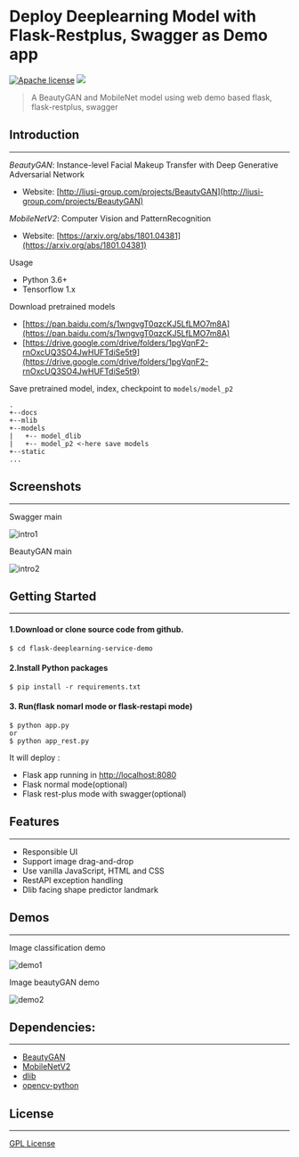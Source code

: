 # Deploy Deeplearning Model with Flask-Restplus, Swagger as Demo app
[![Apache license](https://img.shields.io/badge/license-Apache-blue)](http://perso.crans.org/besson/LICENSE.html)
[![](https://img.shields.io/badge/python-3.6%2B-green.svg)]()

> A BeautyGAN and MobileNet model using web demo based flask, flask-restplus, swagger

## Introduction
------------------
*BeautyGAN*: Instance-level Facial Makeup Transfer with Deep Generative Adversarial Network

- Website: [http://liusi-group.com/projects/BeautyGAN](http://liusi-group.com/projects/BeautyGAN)

*MobileNetV2*: Computer Vision and PatternRecognition

- Website: [https://arxiv.org/abs/1801.04381](https://arxiv.org/abs/1801.04381)

Usage

- Python 3.6+
- Tensorflow 1.x

Download pretrained models

- [https://pan.baidu.com/s/1wngvgT0qzcKJ5LfLMO7m8A](https://pan.baidu.com/s/1wngvgT0qzcKJ5LfLMO7m8A)
- [https://drive.google.com/drive/folders/1pgVqnF2-rnOxcUQ3SO4JwHUFTdiSe5t9](https://drive.google.com/drive/folders/1pgVqnF2-rnOxcUQ3SO4JwHUFTdiSe5t9)

Save pretrained model, index, checkpoint to `models/model_p2`

```
.
+--docs
+--mlib
+--models
|   +-- model_dlib
|   +-- model_p2 <-here save models
+--static
...
```
## Screenshots
------------------
Swagger main

![intro1](docs/intro1.png "intro1")

BeautyGAN main

![intro2](docs/intro2.png "intro2")


## Getting Started
------------------

#### 1.Download or clone source code from github.
```shell
$ cd flask-deeplearning-service-demo
```
#### 2.Install Python packages
```shell
$ pip install -r requirements.txt
```
#### 3. Run(flask nomarl mode or flask-restapi mode)
```shell
$ python app.py
or
$ python app_rest.py
```
It will deploy :

- Flask app running in [http://localhost:8080](http://localhost:8080)
- Flask normal mode(optional)
- Flask rest-plus mode with swagger(optional)

## Features
------------------
- Responsible UI
- Support image drag-and-drop
- Use vanilla JavaScript, HTML and CSS
- RestAPI exception handling
- Dlib facing shape predictor landmark

## Demos
------------------
Image classification demo

![demo1](docs/demo1.gif "demo1")

Image beautyGAN demo

![demo2](docs/demo2.gif "demo2")

## Dependencies:
------------------
- [BeautyGAN](http://liusi-group.com/projects/BeautyGAN)
- [MobileNetV2](https://arxiv.org/abs/1801.04381)
- [dlib](http://dlib.net/)  
- [opencv-python](http://docs.opencv.org/3.0-beta/doc/py_tutorials/py_tutorials.html)

## License
------------------
[GPL License](LICENSE.md)